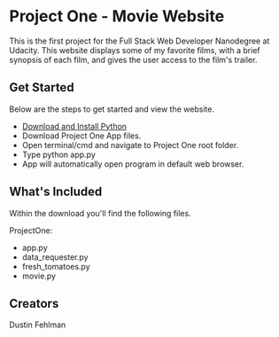 Project One - Movie Website
===========================

This is the first project for the Full Stack Web Developer Nanodegree at Udacity.  This website displays some of my favorite films, with a brief synopsis of each film, and gives the user access to the film's trailer.  

Get Started
-----------
Below are the steps to get started and view the website.

 - [Download and Install Python](https://www.python.org/downloads/)
 - Download Project One App files. 
 - Open terminal/cmd and navigate to Project One root folder.
 - Type python app.py
 - App will automatically open program in default web browser.  

What's Included
---------------
Within the download you'll find the following files.

ProjectOne:
 - app.py
 - data_requester.py
 - fresh_tomatoes.py
 - movie.py

Creators
--------
Dustin Fehlman

